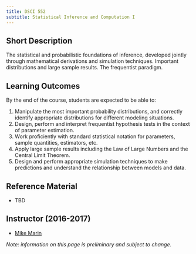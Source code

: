 ```yaml
---
title: DSCI 552
subtitle: Statistical Inference and Computation I
---
```


## Short Description
The statistical and probabilistic foundations of inference, developed jointly through mathematical derivations and simulation techniques. Important distributions and large sample results. The frequentist paradigm.

## Learning Outcomes

By the end of the course, students are expected to be able to:

1. Manipulate the most important probability distributions, and correctly identify appropriate distributions for different modeling situations.
2. Design, perform and interpret frequentist hypothesis tests in the context of parameter estimation.
3. Work proficiently with standard statistical notation for parameters, sample quantities, estimators, etc.
4. Apply large sample results including the Law of Large Numbers and the Central Limit Theorem.
5. Design and perform appropriate simulation techniques to make predictions and understand the relationship between models and data.

## Reference Material
* TBD

## Instructor (2016-2017)
* [Mike Marin](http://spph.ubc.ca/person/mike-marin/) 

_Note: information on this page is preliminary and subject to change._
